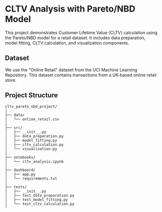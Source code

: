 # CLTV Analysis with Pareto/NBD Model

This project demonstrates Customer Lifetime Value (CLTV) calculation using the Pareto/NBD model for a retail dataset. It includes data preparation, model fitting, CLTV calculation, and visualization components.

## Dataset

We use the "Online Retail" dataset from the UCI Machine Learning Repository. This dataset contains transactions from a UK-based online retail store.

## Project Structure

```
cltv_pareto_nbd_project/
│
├── data/
│   └── online_retail.csv
│
├── src/
│   ├── __init__.py
│   ├── data_preparation.py
│   ├── model_fitting.py
│   ├── cltv_calculation.py
│   └── visualization.py
│
├── notebooks/
│   └── cltv_analysis.ipynb
│
├── dashboard/
│   ├── app.py
│   └── requirements.txt
│
├── tests/
│   ├── __init__.py
│   ├── test_data_preparation.py
│   ├── test_model_fitting.py
│   └── test_cltv_calculation.py
│
├── README.md
├── requirements.txt
└── setup.py
```

## Installation

1. Clone this repository:
   ```
   git clone https://github.com/yourusername/cltv_pareto_nbd_project.git
   cd cltv_pareto_nbd_project
   ```

2. Create a virtual environment and activate it:
   ```
   python -m venv venv
   source venv/bin/activate  # On Windows, use `venv\Scripts\activate`
   ```

3. Install the required packages:
   ```
   pip install -r requirements.txt
   ```

## Usage

1. Prepare the data and fit the models:
   ```
   python src/cltv_calculation.py
   ```

2. Run the dashboard:
   ```
   python dashboard/app.py
   ```

3. Open your web browser and go to `http://127.0.0.1:8050/` to view the dashboard.

## Testing

Run the tests using pytest:
```
pytest tests/
```

## Contributing

Contributions are welcome! Please feel free to submit a Pull Request.

## License

This project is open source and available under the [MIT License](LICENSE).
